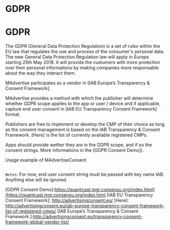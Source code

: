 # GDPR

# GDPR

The GDPR (General Data Protection Regulation) is a set of rules within the EU law that regulates the use and process of the consumer's personal data.
The new General Data Protection Regulation law will apply in Europe starting 25th May 2018. It will provide the custumers with more protection over their personal informations by making companies more responsable about the way they interact them.

MAdvertise participates as a vendor in [IAB Europe’s Transparency & Consent Framework].

MAdvertise provides a method with which the publisher will determine whether GDPR scope applies to the app or user / device and if applicable, capture end user consent in [IAB EU Transparency Consent Framework] format.

Publishers are free to implement or develop the CMP of their choice as long as the consent management is based on the IAB Transparency & Consent Framework. [Here] is the list of currently available registered CMPs.

Apps should provide wether they are in the GDPR scope, and if so the consent strings.
More informations in the [GDPR Consent Demo]).

Usage example of MAdvertiseConsent
```java

```
`Notes`:  For now, end user consent string must be passed with key name IAB. Anything else will be ignored.

[GDPR Consent Demo]:https://quantcast.mgr.consensu.org/index.html](https://quantcast.mgr.consensu.org/index.html
[IAB EU Transparency Consent Framework]: http://advertisingconsent.eu/
[Here]: http://advertisingconsent.eu/iab-europe-transparency-consent-framework-list-of-registered-cmps/
[IAB Europe’s Transparency & Consent Framework.]:http://advertisingconsent.eu/transparency-consent-framework-global-vendor-list/